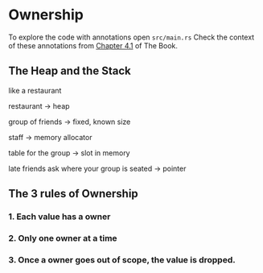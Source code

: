 # Ownership

To explore the code with annotations open `src/main.rs`
Check the context of these annotations from [Chapter 4.1](https://rust-book.cs.brown.edu/ch04-01-what-is-ownership.html) of The Book.

## The Heap and the Stack

like a restaurant

restaurant -> heap

group of friends -> fixed, known size

staff -> memory allocator

table for the group -> slot in memory

late friends ask where your group is seated -> pointer

## The 3 rules of Ownership

### 1. Each value has a owner

### 2. Only one owner at a time

### 3. Once a owner goes out of scope, the value is dropped.


